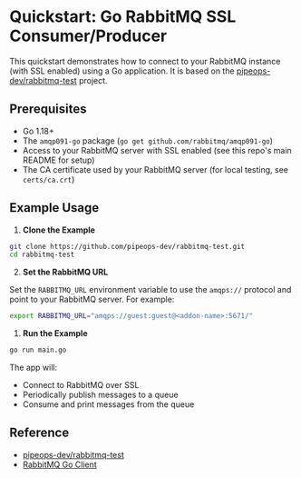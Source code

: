 # Quickstart: Go RabbitMQ SSL Consumer/Producer

This quickstart demonstrates how to connect to your RabbitMQ instance (with SSL enabled) using a Go application. It is based on the [pipeops-dev/rabbitmq-test](https://github.com/pipeops-dev/rabbitmq-test) project.

## Prerequisites

- Go 1.18+
- The `amqp091-go` package (`go get github.com/rabbitmq/amqp091-go`)
- Access to your RabbitMQ server with SSL enabled (see this repo's main README for setup)
- The CA certificate used by your RabbitMQ server (for local testing, see `certs/ca.crt`)

## Example Usage

1. **Clone the Example**

```sh
git clone https://github.com/pipeops-dev/rabbitmq-test.git
cd rabbitmq-test
```

2. **Set the RabbitMQ URL**

Set the `RABBITMQ_URL` environment variable to use the `amqps://` protocol and point to your RabbitMQ server. For example:

```sh
export RABBITMQ_URL="amqps://guest:guest@<addon-name>:5671/"
```

1. **Run the Example**

```sh
go run main.go
```

The app will:
- Connect to RabbitMQ over SSL
- Periodically publish messages to a queue
- Consume and print messages from the queue

## Reference

- [pipeops-dev/rabbitmq-test](https://github.com/pipeops-dev/rabbitmq-test)
- [RabbitMQ Go Client](https://pkg.go.dev/github.com/rabbitmq/amqp091-go)
